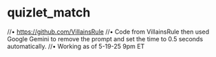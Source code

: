 # quizlet_match
//• https://github.com/VillainsRule
//• Code from VillainsRule then used Google Gemini to remove the prompt and set the time to 0.5 seconds automatically.
//• Working as of 5-19-25 9pm ET
